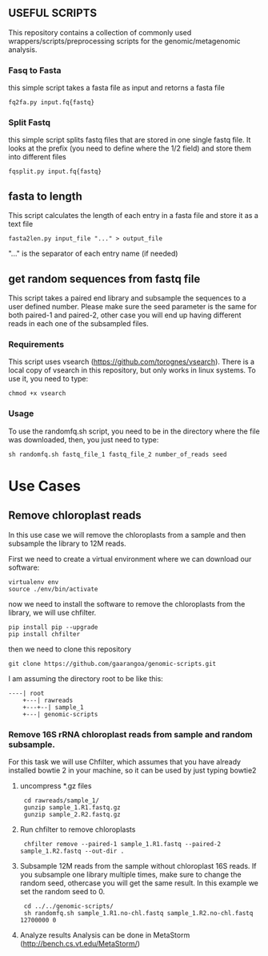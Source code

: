 ## USEFUL SCRIPTS
This repository contains a collection of commonly used wrappers/scripts/preprocessing scripts for the genomic/metagenomic analysis.

### Fasq to Fasta
this simple script takes a fasta file as input and retorns a fasta file
	
	fq2fa.py input.fq{fastq}
	
### Split Fastq
this simple script splits fastq files that are stored in one single fastq file. It looks at the prefix (you need to define where the 1/2 field) and store them into different files

	fqsplit.py input.fq{fastq}

## fasta to length
This script calculates the length of each entry in a fasta file and store it as a text file

	fasta2len.py input_file "..." > output_file

"..." is the separator of each entry name (if needed)

## get random sequences from fastq file
This script takes a paired end library and subsample the sequences to a user defined number. Please make sure the seed parameter is the same for both paired-1 and paired-2, other case you will end up having different reads in each one of the subsampled files.

### Requirements
This script uses vsearch (https://github.com/torognes/vsearch). There is a local copy of vsearch in this repository, but only works in linux systems. To use it, you need to type:

	chmod +x vsearch

### Usage
To use the randomfq.sh script, you need to be in the directory where the file was downloaded, then, you just need to type:

	sh randomfq.sh fastq_file_1 fastq_file_2 number_of_reads seed


# Use Cases
## Remove chloroplast reads

In this use case we will remove the chloroplasts from a sample and then subsample the library to 12M reads. 

First we need to create a virtual environment where we can download our software: 

	virtualenv env
	source ./env/bin/activate

now we need to install the software to remove the chloroplasts from the library, we will use chfilter. 

	pip install pip --upgrade
	pip install chfilter

then we need to clone this repository

	git clone https://github.com/gaarangoa/genomic-scripts.git

I am assuming the directory root to be like this:

	----| root
		+---| rawreads
		+---+--| sample_1
		+---| genomic-scripts

### Remove 16S rRNA chloroplast reads from sample and random subsample. 

For this task we will use Chfilter, which assumes that you have already installed bowtie 2 in your machine, so it can be used by just typing bowtie2

1. uncompress *.gz files

		cd rawreads/sample_1/
		gunzip sample_1.R1.fastq.gz
		gunzip sample_2.R2.fastq.gz

2. Run chfilter to remove chloroplasts

		chfilter remove --paired-1 sample_1.R1.fastq --paired-2 sample_1.R2.fastq --out-dir .

3. Subsample 12M reads from the sample without chloroplast 16S reads. If you subsample one library multiple times, make sure to change the random seed, othercase you will get the same result. In this example we set the random seed to 0. 

		cd ../../genomic-scripts/
		sh randomfq.sh sample_1.R1.no-chl.fastq sample_1.R2.no-chl.fastq 12700000 0

4. Analyze results
	Analysis can be done in MetaStorm (http://bench.cs.vt.edu/MetaStorm/)

